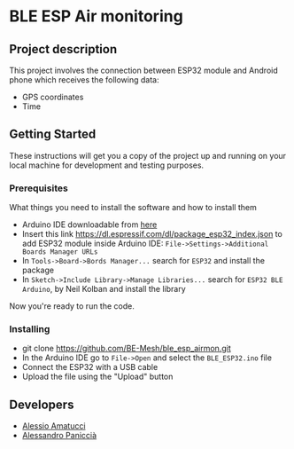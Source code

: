 #  BLE ESP Air monitoring

## Project description

This project involves the connection between ESP32 module and Android phone which receives the following data:
- GPS coordinates
- Time

## Getting Started

These instructions will get you a copy of the project up and running on your local machine for development and testing purposes.

### Prerequisites

What things you need to install the software and how to install them

- Arduino IDE downloadable from [here](https://www.arduino.cc/en/software)
- Insert this link https://dl.espressif.com/dl/package_esp32_index.json to add ESP32 module inside Arduino IDE: `File->Settings->Additional Boards Manager URLs`
- In `Tools->Board->Bords Manager...` search for `ESP32` and install the package
- In `Sketch->Include Library->Manage Libraries...` search for `ESP32 BLE Arduino`, by Neil Kolban and install the library

Now you're ready to run the code.

### Installing

- git clone https://github.com/BE-Mesh/ble_esp_airmon.git
- In the Arduino IDE go to `File->Open` and select the `BLE_ESP32.ino` file
- Connect the ESP32 with a USB cable
- Upload the file using the "Upload" button

## Developers
- [Alessio Amatucci](https://github.com/Alexius22)
- [Alessandro Paniccià](https://github.com/Hoken-rgb)

